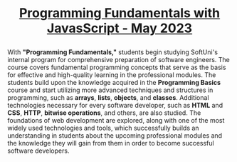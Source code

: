 # <p align="center"><a href="https://softuni.bg/trainings/3608/programming-fundamentals-with-javascript-May-2022"> Programming Fundamentals with JavasScript - May 2023 <a/><p>
With **"Programming Fundamentals,"** students begin studying SoftUni's internal program for comprehensive preparation of software engineers.
The course covers fundamental programming concepts that serve as the basis for effective and high-quality learning in the professional modules.
The students build upon the knowledge acquired in the **Programming Basics** course and start utilizing more advanced techniques and structures in programming, such as **arrays**, **lists**, **objects**, and **classes**.
Additional technologies necessary for every software developer, such as **HTML** and **CSS**, **HTTP**, **bitwise operations**, and others, are also studied. 
The foundations of web development are explored, along with one of the most widely used technologies and tools, which successfully builds an understanding in students about the upcoming professional modules and the knowledge they will gain from them in order to become successful software developers.
